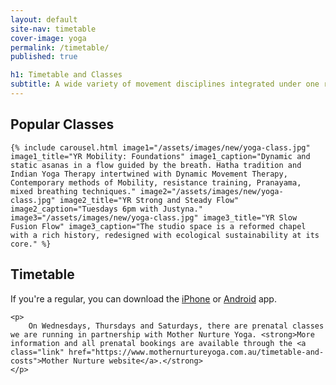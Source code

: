 ```yaml
---
layout: default
site-nav: timetable
cover-image: yoga
permalink: /timetable/
published: true

h1: Timetable and Classes
subtitle: A wide variety of movement disciplines integrated under one roof—everything your body needs to feel good.
---
```


<section>
	<h2>Popular Classes</h2>

	{% include carousel.html image1="/assets/images/new/yoga-class.jpg" image1_title="YR Mobility: Foundations" image1_caption="Dynamic and static asanas in a flow guided by the breath. Hatha tradition and Indian Yoga Therapy intertwined with Dynamic Movement Therapy, Contemporary methods of Mobility, resistance training, Pranayama, mixed breathing techniques." image2="/assets/images/new/yoga-class.jpg" image2_title="YR Strong and Steady Flow" image2_caption="Tuesdays 6pm with Justyna." image3="/assets/images/new/yoga-class.jpg" image3_title="YR Slow Fusion Flow" image3_caption="The studio space is a reformed chapel with a rich history, redesigned with ecological sustainability at its core." %}
</section>

<section class="Longform">
	<h2>Timetable</h2>
	<p>
		If you're a regular, you can download the <a class="link" href="https://itunes.apple.com/au/app/momoyoga/id1233882505?mt=8">iPhone</a> or <a class="link" href="https://play.google.com/store/apps/details?id=com.momostudio.momoyoga">Android</a> app.
	</p>

	<p>
		On Wednesdays, Thursdays and Saturdays, there are prenatal classes we are running in partnership with Mother Nurture Yoga. <strong>More information and all prenatal bookings are available through the <a class="link" href="https://www.mothernurtureyoga.com.au/timetable-and-costs">Mother Nurture website</a>.</strong>
	</p>
</section>

<div class="momoyoga-schedule m-top--md" data-momo-schedule="https://www.momoyoga.com/yogaruka"></div>
<script src="https://www.momoyoga.com/schedule-plugin/v2/js/schedule.js" crossorigin="anonymous"></script>